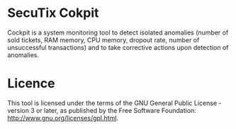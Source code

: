 SecuTix Cokpit
==============

Cockpit is a system monitoring tool to detect isolated anomalies (number of sold tickets, RAM memory, CPU memory, dropout rate, number of unsuccessful transactions) and to take corrective actions upon detection of anomalies. 



Licence
========
This tool is licensed under the terms of the GNU General Public License - version 3 or later, as published by the Free Software Foundation: http://www.gnu.org/licenses/gpl.html.